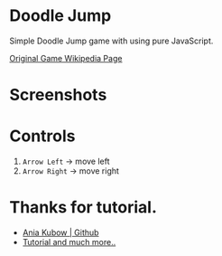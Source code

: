 # Doodle Jump

Simple Doodle Jump game with using pure JavaScript.

[Original Game Wikipedia Page](https://en.wikipedia.org/wiki/Doodle_Jump)

# Screenshots

# Controls

1. `Arrow Left` -> move left
2. `Arrow Right` -> move right

# Thanks for tutorial.

- [Ania Kubow | Github](https://github.com/kubowania)
- [Tutorial and much more..](https://www.youtube.com/watch?v=YSEsSs3hB6A)
